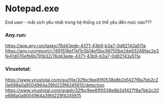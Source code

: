 # Notepad.exe
End user - mắt xích yếu nhất trong hệ thống có thể yếu đến mức nào???

### Any.run:
https://app.any.run/tasks/76d43ede-4371-43b9-b3a7-0d82143a511a
https://any.run/report/c7491516ef7ef1c5b14e15bc89750be24e93249fac2e3fe41d076efb6b791b32/76d43ede-4371-43b9-b3a7-0d82143a511a
### Virustotal:
https://www.virustotal.com/gui/file/32fbc9ee81f0538e8b2d1427f8a7bb2c20e698a0a9004964a39fd229f4245615/detection
https://www.virustotal.com/graph/32fbc9ee81f0538e8b2d1427f8a7bb2c20e698a0a9004964a39fd229f4245615
